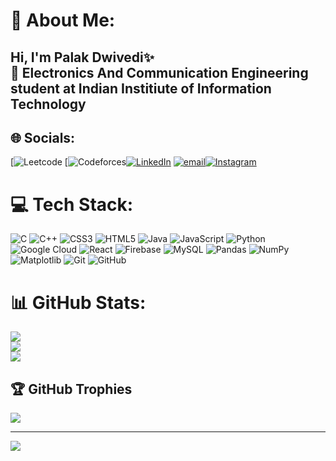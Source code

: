 # 💫 About Me:
## Hi, I'm Palak Dwivedi✨<br> 🧠 Electronics And Communication Engineering student at Indian Institiute of Information Technology


## 🌐 Socials:
[![Leetcode](https://img.shields.io/badge/Leetcode-%230077B5.svg?logo=leetcode&logoColor=white) [![Codeforces](https://img.shields.io/badge/Codeforces-%230077B5.svg?logo=Codeforces&logoColor=white)[![LinkedIn](https://img.shields.io/badge/LinkedIn-%230077B5.svg?logo=linkedin&logoColor=white)](https://linkedin.com/in/palak-dwivedi-a431412aa) [![email](https://img.shields.io/badge/Email-D14836?logo=gmail&logoColor=white)](mailto:palakdwivedi103@gmail.com)[![Instagram](https://img.shields.io/badge/Instagram-%23E4405F.svg?logo=Instagram&logoColor=white)](https://instagram.com/_palak._310) 

# 💻 Tech Stack:
![C](https://img.shields.io/badge/c-%2300599C.svg?style=for-the-badge&logo=c&logoColor=white) ![C++](https://img.shields.io/badge/c++-%2300599C.svg?style=for-the-badge&logo=c%2B%2B&logoColor=white) ![CSS3](https://img.shields.io/badge/css3-%231572B6.svg?style=for-the-badge&logo=css3&logoColor=white) ![HTML5](https://img.shields.io/badge/html5-%23E34F26.svg?style=for-the-badge&logo=html5&logoColor=white) ![Java](https://img.shields.io/badge/java-%23ED8B00.svg?style=for-the-badge&logo=openjdk&logoColor=white) ![JavaScript](https://img.shields.io/badge/javascript-%23323330.svg?style=for-the-badge&logo=javascript&logoColor=%23F7DF1E) ![Python](https://img.shields.io/badge/python-3670A0?style=for-the-badge&logo=python&logoColor=ffdd54) ![Google Cloud](https://img.shields.io/badge/GoogleCloud-%234285F4.svg?style=for-the-badge&logo=google-cloud&logoColor=white) ![React](https://img.shields.io/badge/react-%2320232a.svg?style=for-the-badge&logo=react&logoColor=%2361DAFB) ![Firebase](https://img.shields.io/badge/firebase-a08021?style=for-the-badge&logo=firebase&logoColor=ffcd34) ![MySQL](https://img.shields.io/badge/mysql-4479A1.svg?style=for-the-badge&logo=mysql&logoColor=white) ![Pandas](https://img.shields.io/badge/pandas-%23150458.svg?style=for-the-badge&logo=pandas&logoColor=white) ![NumPy](https://img.shields.io/badge/numpy-%23013243.svg?style=for-the-badge&logo=numpy&logoColor=white) ![Matplotlib](https://img.shields.io/badge/Matplotlib-%23ffffff.svg?style=for-the-badge&logo=Matplotlib&logoColor=black) ![Git](https://img.shields.io/badge/git-%23F05033.svg?style=for-the-badge&logo=git&logoColor=white) ![GitHub](https://img.shields.io/badge/github-%23121011.svg?style=for-the-badge&logo=github&logoColor=white)
# 📊 GitHub Stats:
![](https://github-readme-stats.vercel.app/api?username=Palak3125&theme=transparent&hide_border=false&include_all_commits=false&count_private=false)<br/>
![](https://nirzak-streak-stats.vercel.app/?user=Palak3125&theme=transparent&hide_border=false)<br/>
![](https://github-readme-stats.vercel.app/api/top-langs/?username=Palak3125&theme=transparent&hide_border=false&include_all_commits=false&count_private=false&layout=compact)

## 🏆 GitHub Trophies
![](https://github-profile-trophy.vercel.app/?username=Palak3125&theme=radical&no-frame=false&no-bg=true&margin-w=4)

---
[![](https://visitcount.itsvg.in/api?id=Palak3125&icon=0&color=0)](https://visitcount.itsvg.in)

<!-- Proudly created with GPRM ( https://gprm.itsvg.in ) -->
